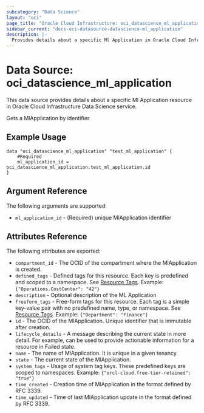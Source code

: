 ```yaml
---
subcategory: "Data Science"
layout: "oci"
page_title: "Oracle Cloud Infrastructure: oci_datascience_ml_application"
sidebar_current: "docs-oci-datasource-datascience-ml_application"
description: |-
  Provides details about a specific Ml Application in Oracle Cloud Infrastructure Data Science service
---
```


# Data Source: oci_datascience_ml_application
This data source provides details about a specific Ml Application resource in Oracle Cloud Infrastructure Data Science service.

Gets a MlApplication by identifier

## Example Usage

```hcl
data "oci_datascience_ml_application" "test_ml_application" {
	#Required
	ml_application_id = oci_datascience_ml_application.test_ml_application.id
}
```

## Argument Reference

The following arguments are supported:

* `ml_application_id` - (Required) unique MlApplication identifier


## Attributes Reference

The following attributes are exported:

* `compartment_id` - The OCID of the compartment where the MlApplication is created.
* `defined_tags` - Defined tags for this resource. Each key is predefined and scoped to a namespace. See [Resource Tags](https://docs.cloud.oracle.com/iaas/Content/General/Concepts/resourcetags.htm). Example: `{"Operations.CostCenter": "42"}` 
* `description` - Optional description of the ML Application
* `freeform_tags` - Free-form tags for this resource. Each tag is a simple key-value pair with no predefined name, type, or namespace. See [Resource Tags](https://docs.cloud.oracle.com/iaas/Content/General/Concepts/resourcetags.htm). Example: `{"Department": "Finance"}` 
* `id` - The OCID of the MlApplication. Unique identifier that is immutable after creation.
* `lifecycle_details` - A message describing the current state in more detail. For example, can be used to provide actionable information for a resource in Failed state.
* `name` - The name of MlApplication. It is unique in a given tenancy.
* `state` - The current state of the MlApplication.
* `system_tags` - Usage of system tag keys. These predefined keys are scoped to namespaces. Example: `{"orcl-cloud.free-tier-retained": "true"}` 
* `time_created` - Creation time of MlApplication in the format defined by RFC 3339.
* `time_updated` - Time of last MlApplication update in the format defined by RFC 3339.

